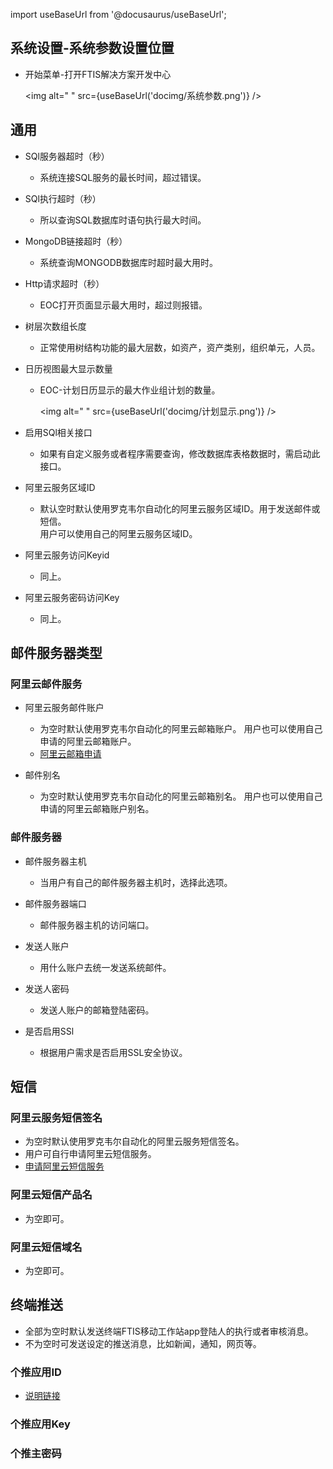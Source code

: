 
import useBaseUrl from '@docusaurus/useBaseUrl';

## 系统设置-系统参数设置位置

* 开始菜单-打开FTIS解决方案开发中心

  <img alt=" " src={useBaseUrl('docimg/系统参数.png')} />

## 通用  

* SQl服务器超时（秒）
  * 系统连接SQL服务的最长时间，超过错误。

* SQl执行超时（秒）
  * 所以查询SQL数据库时语句执行最大时间。

* MongoDB链接超时（秒）
  * 系统查询MONGODB数据库时超时最大用时。

* Http请求超时（秒）  
  * EOC打开页面显示最大用时，超过则报错。

* 树层次数组长度  
  * 正常使用树结构功能的最大层数，如资产，资产类别，组织单元，人员。

* 日历视图最大显示数量  
  * EOC-计划日历显示的最大作业组计划的数量。  

    <img alt=" " src={useBaseUrl('docimg/计划显示.png')} />

* 启用SQl相关接口
  * 如果有自定义服务或者程序需要查询，修改数据库表格数据时，需启动此接口。

* 阿里云服务区域ID
  * 默认空时默认使用罗克韦尔自动化的阿里云服务区域ID。用于发送邮件或短信。  
用户可以使用自己的阿里云服务区域ID。

* 阿里云服务访问Keyid
  * 同上。

* 阿里云服务密码访问Key  
  * 同上。

## 邮件服务器类型

### 阿里云邮件服务  

* 阿里云服务邮件账户  
  * 为空时默认使用罗克韦尔自动化的阿里云邮箱账户。
用户也可以使用自己申请的阿里云邮箱账户。
  * [阿里云邮箱申请](https://wanwang.aliyun.com/mail/?spm=5176.10695662.945047.1.5c0c49045knmxW&aly_as=A0c9ek1O)

* 邮件别名  
  * 为空时默认使用罗克韦尔自动化的阿里云邮箱别名。
用户也可以使用自己申请的阿里云邮箱账户别名。

### 邮件服务器  

* 邮件服务器主机  
  * 当用户有自己的邮件服务器主机时，选择此选项。

* 邮件服务器端口
  * 邮件服务器主机的访问端口。

* 发送人账户
  * 用什么账户去统一发送系统邮件。

* 发送人密码
  * 发送人账户的邮箱登陆密码。

* 是否启用SSl
  * 根据用户需求是否启用SSL安全协议。

## 短信

### 阿里云服务短信签名

* 为空时默认使用罗克韦尔自动化的阿里云服务短信签名。
* 用户可自行申请阿里云短信服务。
* [申请阿里云短信服务](https://www.aliyun.com/product/sms?utm_content=se_1003106256)

### 阿里云短信产品名

* 为空即可。

### 阿里云短信域名

* 为空即可。

## 终端推送

* 全部为空时默认发送终端FTIS移动工作站app登陆人的执行或者审核消息。
* 不为空时可发送设定的推送消息，比如新闻，通知，网页等。

### 个推应用ID

* [说明链接](http://docs.getui.com/getui/start/devcenter/)

### 个推应用Key

### 个推主密码
